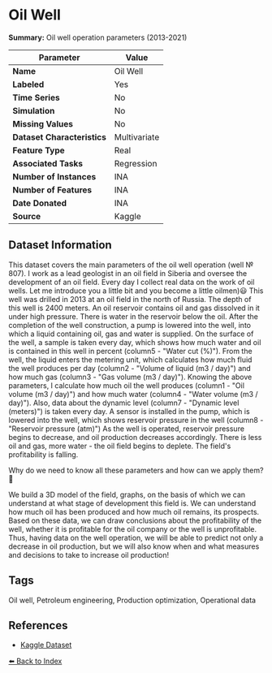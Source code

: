 # Oil Well

**Summary:** Oil well operation parameters (2013-2021)

| Parameter | Value |
| --- | --- |
| **Name** | Oil Well |
| **Labeled** | Yes |
| **Time Series** | No |
| **Simulation** | No |
| **Missing Values** | No |
| **Dataset Characteristics** | Multivariate |
| **Feature Type** | Real |
| **Associated Tasks** | Regression |
| **Number of Instances** | INA |
| **Number of Features** | INA |
| **Date Donated** | INA |
| **Source** | Kaggle |

## Dataset Information

This dataset covers the main parameters of the oil well operation (well № 807). I work as a lead geologist in an oil field in Siberia and oversee the development of an oil field. Every day I collect real data on the work of oil wells. Let me introduce you a little bit and you become a little oilmen)😃 This well was drilled in 2013 at an oil field in the north of Russia. The depth of this well is 2400 meters. An oil reservoir contains oil and gas dissolved in it under high pressure. There is water in the reservoir below the oil. After the completion of the well construction, a pump is lowered into the well, into which a liquid containing oil, gas and water is supplied. On the surface of the well, a sample is taken every day, which shows how much water and oil is contained in this well in percent (column5 - "Water cut (%)"). From the well, the liquid enters the metering unit, which calculates how much fluid the well produces per day (column2 - "Volume of liquid (m3 / day)") and how much gas (column3 - "Gas volume (m3 / day)"). Knowing the above parameters, I calculate how much oil the well produces (column1 - "Oil volume (m3 / day)") and how much water (column4 - "Water volume (m3 / day)"). Also, data about the dynamic level (column7 - "Dynamic level (meters)") is taken every day. A sensor is installed in the pump, which is lowered into the well, which shows reservoir pressure in the well (column8 - "Reservoir pressure (atm)") As the well is operated, reservoir pressure begins to decrease, and oil production decreases accordingly. There is less oil and gas, more water - the oil field begins to deplete. The field's profitability is falling.

Why do we need to know all these parameters and how can we apply them?🤔

We build a 3D model of the field, graphs, on the basis of which we can understand at what stage of development this field is. We can understand how much oil has been produced and how much oil remains, its prospects. Based on these data, we can draw conclusions about the profitability of the well, whether it is profitable for the oil company or the well is unprofitable. Thus, having data on the well operation, we will be able to predict not only a decrease in oil production, but we will also know when and what measures and decisions to take to increase oil production!

## Tags

Oil well, Petroleum engineering, Production optimization, Operational data

## References

- [Kaggle Dataset](https://www.kaggle.com/datasets/ruslanzalevskikh/oil-well)

[⬅️ Back to Index](../README.md)
